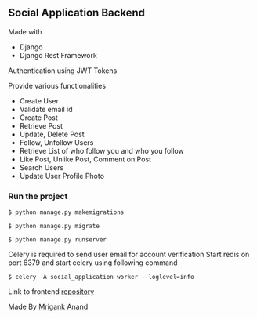 ## Social Application Backend

Made with

- Django
- Django Rest Framework

Authentication using JWT Tokens

Provide various functionalities

- Create User
- Validate email id
- Create Post
- Retrieve Post
- Update, Delete Post
- Follow, Unfollow Users
- Retrieve List of who follow you and who you follow
- Like Post, Unlike Post, Comment on Post
- Search Users
- Update User Profile Photo

### Run the project

```shell
$ python manage.py makemigrations
```

```shell
$ python manage.py migrate
```

```shell
$ python manage.py runserver
```

Celery is required to send user email for account verification Start redis on port 6379 and start celery using following
command

```shell
$ celery -A social_application worker --loglevel=info
```

Link to frontend [repository](https://github.com/spiderxm/friend-book)

Made By [Mrigank Anand](https://github.com/spiderxm)